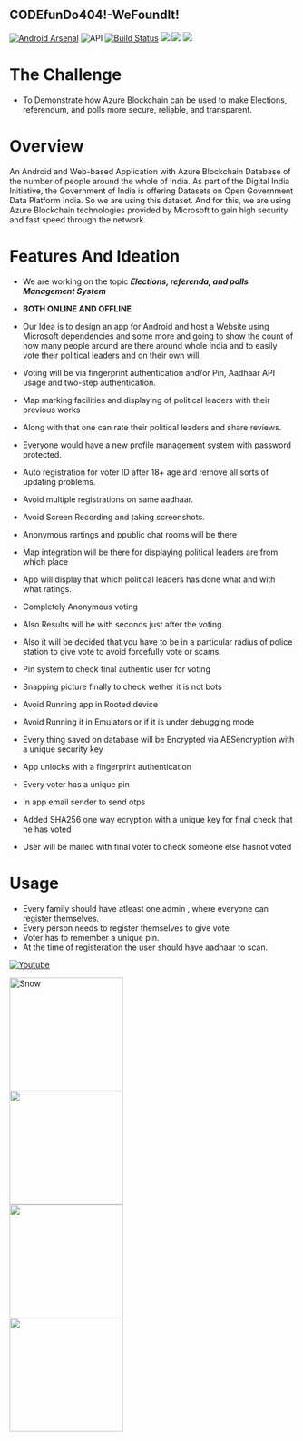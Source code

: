 ## CODEfunDo404!-WeFoundIt!
[![Android Arsenal](https://img.shields.io/badge/Android%20Arsenal-Finger%20Print%20Auth%20Helper-brightgreen.svg?style=flat)](https://android-arsenal.com/details/1/4493)
 ![API](https://img.shields.io/badge/API-17%2B-blue.svg?style=flat)
 [![Build Status](https://travis-ci.org/googlesamples/google-services.svg?branch=master)](https://travis-ci.org/googlesamples/google-services)
 ![](https://img.shields.io/badge/-Java-brightgreen.svg)
 ![](https://img.shields.io/badge/-XML-blue.svg)
 ![](https://img.shields.io/badge/Android%20SDK%20Version-28.0.0-brightgreen.svg)

 # The Challenge
 - To Demonstrate how Azure Blockchain can be used to make Elections, referendum, and polls more secure, reliable, and transparent.

 # Overview
  An Android and Web-based Application with Azure Blockchain Database of the number of people around the whole of India. As part of the Digital India Initiative, the Government of India is offering Datasets on Open Government Data Platform India. So we are using this dataset. And for this, we are using Azure Blockchain technologies provided by Microsoft to gain high security and fast speed through the network.
  
  # Features And Ideation
  - We are working on the topic ***Elections, referenda, and polls Management System*** 
  
  - **BOTH ONLINE AND OFFLINE**
    
  - Our Idea is to design an app for Android and host a Website using Microsoft dependencies and some more and going to show the count       of how many people around are there around whole India and to easily vote their political leaders and on their own will.

  - Voting will be via fingerprint authentication and/or Pin, Aadhaar API usage and two-step authentication.
 
  - Map marking facilities and displaying of political leaders with their previous works
 
  - Along with that one can rate their political leaders and share reviews.
 
  - Everyone would have a new profile management system with password protected.
 
  - Auto registration for voter ID after 18+ age and remove all sorts of updating problems.
 
  - Avoid multiple registrations on same aadhaar.
  
  - Avoid Screen Recording and taking screenshots.
  
  - Anonymous rartings and ppublic chat rooms will be there
  
  - Map integration will be there for displaying political leaders are from which place
  
  - App will display that which political leaders has done what and with what ratings.
  
  - Completely Anonymous voting
  
  - Also Results will be with seconds just after the voting.
  
  - Also it will be decided that you have to be in a particular radius of police station to give vote to avoid forcefully vote or scams.
  
  - Pin system to check final authentic user for voting 
  
  - Snapping picture finally to check wether it is not bots 
  
  - Avoid Running app in Rooted device
 
  - Avoid Running it in Emulators or if it is under debugging mode
  
  - Every thing saved on database will be Encrypted via AESencryption with a unique security key
  
  - App unlocks with a fingerprint authentication
  
  - Every voter has a unique pin
  
  - In app email sender to send otps 

  - Added SHA256 one way ecryption with a unique key for final check that he has voted
  
  - User will be mailed with final voter to check someone else hasnot voted
# Usage
 - Every family should have atleast one admin , where everyone can register themselves.
 - Every person needs to register themselves to give vote.
 - Voter has to remember a unique pin.
 - At the time of registeration the user should have aadhaar to scan.
 
 [![Youtube](https://img.youtube.com/vi/x0q_AWTN7lM/0.jpg)](https://www.youtube.com/watch?v=x0q_AWTN7lM)
 
<div class="row">
  <div class="column">
 <img src="https://i.ibb.co/RHh93BF/Screenshot-1565820788.png" alt="Snow" width="200">
  </div>
  <div class="column">
<img src="https://i.ibb.co/fkMKx6c/Screenshot-1565858776.png" width="200">
  </div>
  <div class="column">
<img src="https://i.ibb.co/6s1WyjZ/Screenshot-1565820747.png" width="200">
  </div><div class="column">
<img src="https://i.ibb.co/Z2D3YFV/Screenshot-1565820741.png" width="200">
  </div>
  
</div>






 
